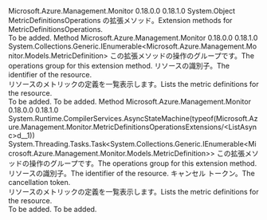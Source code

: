 <Type Name="MetricDefinitionsOperationsExtensions" FullName="Microsoft.Azure.Management.Monitor.MetricDefinitionsOperationsExtensions">
  <TypeSignature Language="C#" Value="public static class MetricDefinitionsOperationsExtensions" />
  <TypeSignature Language="ILAsm" Value=".class public auto ansi abstract sealed beforefieldinit MetricDefinitionsOperationsExtensions extends System.Object" />
  <TypeSignature Language="DocId" Value="T:Microsoft.Azure.Management.Monitor.MetricDefinitionsOperationsExtensions" />
  <TypeSignature Language="VB.NET" Value="Public Module MetricDefinitionsOperationsExtensions" />
  <TypeSignature Language="F#" Value="type MetricDefinitionsOperationsExtensions = class" />
  <AssemblyInfo>
    <AssemblyName>Microsoft.Azure.Management.Monitor</AssemblyName>
    <AssemblyVersion>0.18.0.0</AssemblyVersion>
    <AssemblyVersion>0.18.1.0</AssemblyVersion>
  </AssemblyInfo>
  <Base>
    <BaseTypeName>System.Object</BaseTypeName>
  </Base>
  <Interfaces />
  <Docs>
    <summary>
            <span data-ttu-id="15e75-101">MetricDefinitionsOperations の拡張メソッド。</span><span class="sxs-lookup"><span data-stu-id="15e75-101">Extension methods for MetricDefinitionsOperations.</span></span>
            </summary>
    <remarks>To be added.</remarks>
  </Docs>
  <Members>
    <Member MemberName="List">
      <MemberSignature Language="C#" Value="public static System.Collections.Generic.IEnumerable&lt;Microsoft.Azure.Management.Monitor.Models.MetricDefinition&gt; List (this Microsoft.Azure.Management.Monitor.IMetricDefinitionsOperations operations, string resourceUri);" />
      <MemberSignature Language="ILAsm" Value=".method public static hidebysig class System.Collections.Generic.IEnumerable`1&lt;class Microsoft.Azure.Management.Monitor.Models.MetricDefinition&gt; List(class Microsoft.Azure.Management.Monitor.IMetricDefinitionsOperations operations, string resourceUri) cil managed" />
      <MemberSignature Language="DocId" Value="M:Microsoft.Azure.Management.Monitor.MetricDefinitionsOperationsExtensions.List(Microsoft.Azure.Management.Monitor.IMetricDefinitionsOperations,System.String)" />
      <MemberSignature Language="VB.NET" Value="&lt;Extension()&gt;&#xA;Public Function List (operations As IMetricDefinitionsOperations, resourceUri As String) As IEnumerable(Of MetricDefinition)" />
      <MemberSignature Language="F#" Value="static member List : Microsoft.Azure.Management.Monitor.IMetricDefinitionsOperations * string -&gt; seq&lt;Microsoft.Azure.Management.Monitor.Models.MetricDefinition&gt;" Usage="Microsoft.Azure.Management.Monitor.MetricDefinitionsOperationsExtensions.List (operations, resourceUri)" />
      <MemberType>Method</MemberType>
      <AssemblyInfo>
        <AssemblyName>Microsoft.Azure.Management.Monitor</AssemblyName>
        <AssemblyVersion>0.18.0.0</AssemblyVersion>
        <AssemblyVersion>0.18.1.0</AssemblyVersion>
      </AssemblyInfo>
      <ReturnValue>
        <ReturnType>System.Collections.Generic.IEnumerable&lt;Microsoft.Azure.Management.Monitor.Models.MetricDefinition&gt;</ReturnType>
      </ReturnValue>
      <Parameters>
        <Parameter Name="operations" Type="Microsoft.Azure.Management.Monitor.IMetricDefinitionsOperations" RefType="this" />
        <Parameter Name="resourceUri" Type="System.String" />
      </Parameters>
      <Docs>
        <param name="operations">
            <span data-ttu-id="15e75-102">この拡張メソッドの操作のグループです。</span><span class="sxs-lookup"><span data-stu-id="15e75-102">The operations group for this extension method.</span></span>
            </param>
        <param name="resourceUri">
            <span data-ttu-id="15e75-103">リソースの識別子。</span><span class="sxs-lookup"><span data-stu-id="15e75-103">The identifier of the resource.</span></span>
            </param>
        <summary>
            <span data-ttu-id="15e75-104">リソースのメトリックの定義を一覧表示します。</span><span class="sxs-lookup"><span data-stu-id="15e75-104">Lists the metric definitions for the resource.</span></span>
            </summary>
        <returns>To be added.</returns>
        <remarks>To be added.</remarks>
      </Docs>
    </Member>
    <Member MemberName="ListAsync">
      <MemberSignature Language="C#" Value="public static System.Threading.Tasks.Task&lt;System.Collections.Generic.IEnumerable&lt;Microsoft.Azure.Management.Monitor.Models.MetricDefinition&gt;&gt; ListAsync (this Microsoft.Azure.Management.Monitor.IMetricDefinitionsOperations operations, string resourceUri, System.Threading.CancellationToken cancellationToken = null);" />
      <MemberSignature Language="ILAsm" Value=".method public static hidebysig class System.Threading.Tasks.Task`1&lt;class System.Collections.Generic.IEnumerable`1&lt;class Microsoft.Azure.Management.Monitor.Models.MetricDefinition&gt;&gt; ListAsync(class Microsoft.Azure.Management.Monitor.IMetricDefinitionsOperations operations, string resourceUri, valuetype System.Threading.CancellationToken cancellationToken) cil managed" />
      <MemberSignature Language="DocId" Value="M:Microsoft.Azure.Management.Monitor.MetricDefinitionsOperationsExtensions.ListAsync(Microsoft.Azure.Management.Monitor.IMetricDefinitionsOperations,System.String,System.Threading.CancellationToken)" />
      <MemberSignature Language="F#" Value="static member ListAsync : Microsoft.Azure.Management.Monitor.IMetricDefinitionsOperations * string * System.Threading.CancellationToken -&gt; System.Threading.Tasks.Task&lt;seq&lt;Microsoft.Azure.Management.Monitor.Models.MetricDefinition&gt;&gt;" Usage="Microsoft.Azure.Management.Monitor.MetricDefinitionsOperationsExtensions.ListAsync (operations, resourceUri, cancellationToken)" />
      <MemberType>Method</MemberType>
      <AssemblyInfo>
        <AssemblyName>Microsoft.Azure.Management.Monitor</AssemblyName>
        <AssemblyVersion>0.18.0.0</AssemblyVersion>
        <AssemblyVersion>0.18.1.0</AssemblyVersion>
      </AssemblyInfo>
      <Attributes>
        <Attribute>
          <AttributeName>System.Runtime.CompilerServices.AsyncStateMachine(typeof(Microsoft.Azure.Management.Monitor.MetricDefinitionsOperationsExtensions/&lt;ListAsync&gt;d__1))</AttributeName>
        </Attribute>
      </Attributes>
      <ReturnValue>
        <ReturnType>System.Threading.Tasks.Task&lt;System.Collections.Generic.IEnumerable&lt;Microsoft.Azure.Management.Monitor.Models.MetricDefinition&gt;&gt;</ReturnType>
      </ReturnValue>
      <Parameters>
        <Parameter Name="operations" Type="Microsoft.Azure.Management.Monitor.IMetricDefinitionsOperations" RefType="this" />
        <Parameter Name="resourceUri" Type="System.String" />
        <Parameter Name="cancellationToken" Type="System.Threading.CancellationToken" />
      </Parameters>
      <Docs>
        <param name="operations">
            <span data-ttu-id="15e75-105">この拡張メソッドの操作のグループです。</span><span class="sxs-lookup"><span data-stu-id="15e75-105">The operations group for this extension method.</span></span>
            </param>
        <param name="resourceUri">
            <span data-ttu-id="15e75-106">リソースの識別子。</span><span class="sxs-lookup"><span data-stu-id="15e75-106">The identifier of the resource.</span></span>
            </param>
        <param name="cancellationToken">
            <span data-ttu-id="15e75-107">キャンセル トークン。</span><span class="sxs-lookup"><span data-stu-id="15e75-107">The cancellation token.</span></span>
            </param>
        <summary>
            <span data-ttu-id="15e75-108">リソースのメトリックの定義を一覧表示します。</span><span class="sxs-lookup"><span data-stu-id="15e75-108">Lists the metric definitions for the resource.</span></span>
            </summary>
        <returns>To be added.</returns>
        <remarks>To be added.</remarks>
      </Docs>
    </Member>
  </Members>
</Type>